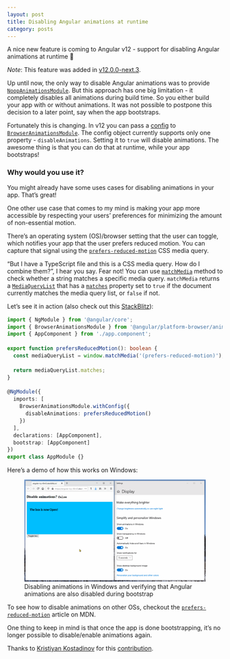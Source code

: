 ```yaml
---
layout: post
title: Disabling Angular animations at runtime
category: posts
---
```


A nice new feature is coming to Angular v12 - support for disabling Angular animations at runtime 🎉

*Note*: This feature was added in [v12.0.0-next.3](https://github.com/angular/angular/blob/master/CHANGELOG.md#1200-next3-2021-03-03).

Up until now, the only way to disable Angular animations was to provide [`NoopAnimationsModule`](https://angular.io/api/platform-browser/animations/NoopAnimationsModule). But this approach has one big limitation - it completely disables all animations during build time. So you either build your app with or without animations. It was not possible to postpone this decision to a later point, say when the app bootstraps.  

Fortunately this is changing. In v12 you can pass a [config](https://next.angular.io/api/platform-browser/animations/BrowserAnimationsModuleConfig) to [`BrowserAnimationsModule`](https://next.angular.io/api/platform-browser/animations/BrowserAnimationsModule). The config object currently supports only one property - `disableAnimations`. Setting it to `true` will disable animations. The awesome thing is that you can do that at runtime, while your app bootstraps!

### Why would you use it?

You might already have some uses cases for disabling animations in your app. That’s great!

One other use case that comes to my mind is making your app more accessible by respecting your users’ preferences for minimizing the amount of non-essential motion.

There’s an operating system (OS)/browser setting that the user can toggle, which notifies your app that the user prefers reduced motion. You can capture that signal using the [`prefers-reduced-motion`](https://developer.mozilla.org/en-US/docs/Web/CSS/@media/prefers-reduced-motion) CSS media query.

“But I have a TypeScript file and this is a CSS media query. How do I combine them?”, I hear you say. Fear not! You can use [`matchMedia`](https://developer.mozilla.org/en-US/docs/Web/API/Window/matchMedia) method to check whether a string matches a specific media query. `matchMedia` returns a [`MediaQueryList`](https://developer.mozilla.org/en-US/docs/Web/API/MediaQueryList) that has a [`matches`](https://developer.mozilla.org/en-US/docs/Web/API/MediaQueryList/matches) property set to `true` if the document currently matches the media query list, or `false` if not.

Let’s see it in action (also check out this [StackBlitz](https://stackblitz.com/edit/angular-ivy-r8rni5?file=src/app/app.module.ts)):

```ts
import { NgModule } from '@angular/core';
import { BrowserAnimationsModule } from '@angular/platform-browser/animations';
import { AppComponent } from './app.component';

export function prefersReducedMotion(): boolean {
  const mediaQueryList = window.matchMedia('(prefers-reduced-motion)');

  return mediaQueryList.matches;
}

@NgModule({
  imports: [
    BrowserAnimationsModule.withConfig({
      disableAnimations: prefersReducedMotion()
    })
  ],
  declarations: [AppComponent],
  bootstrap: [AppComponent]
})
export class AppModule {}
```

Here’s a demo of how this works on Windows:

<figure>
  <img src="/assets/img/2021/03/09/disabling-animations-on-windows.gif" alt="">
  <figcaption>Disabling animations in Windows and verifying that Angular animations are also disabled during bootstrap</figcaption>
</figure>

To see how to disable animations on other OSs, checkout the [`prefers-reduced-motion`](https://developer.mozilla.org/en-US/docs/Web/CSS/@media/prefers-reduced-motion) article on MDN.

One thing to keep in mind is that once the app is done bootstrapping, it’s no longer possible to disable/enable animations again.

Thanks to [Kristiyan Kostadinov](https://twitter.com/_crisbeto) for this [contribution]((https://github.com/angular/angular/pull/40731)).